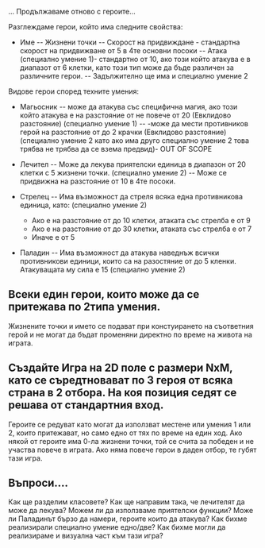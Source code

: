 ... Продължаваме отново с героите...


Разглеждаме герои, който има следните свойства:
 - Име
 -- Жизнени точки
 -- Скорост на придвиждане - стандартна скорост на придвижване от 5 в 4те основни посоки
 -- Атака (специално умение 1)- стандартно от 10, ако този който атакува е в диапазот от 6 клетки, като този тип може да бъде различен за различните герои.
 -- Задължително ще има и специално умение 2
 
Видове герои според техните умения:
 - Магьосник 
 -- може да атакува със специфична магия, ако този който атакува е на разстояние от не повече от 20 (Евклидово разстояние) (специално умение 1)
 -- -може да мести противников герой на разстояние от до 2 крачки (Евклидово разстояние) (специално умение 2 като ако има друго специално умение 2 това трябва не трябва да се взема предвид)- OUT OF SCOPE
 
 - Лечител
 -- Може да лекува приятелски единица в диапазон от 20 клетки с 5 жизнени точки. (специално умение 2)
 -- Може се придвижна на разстояние от 10 в 4те посоки.
 
 - Стрелец
 -- Има възможност да стреля всяка една противникова единица, като: (специално умение 2)
	 * Ако е на разстояние от до 10 клетки, атаката със стрелба е от 9
	 * Ако е на разстояние от до 30 клетки, атаката със стрелба е от 7
	 * Иначе е от 5
 
 - Паладин
 -- Има възможност да атакува наведнъж всички противникови единици, които са на разостяние от до 5 кленки. Атакуващата му сила е 15 (специално умение 2)

## Всеки един герои, които може да се притежава по 2типа умения.
Жизнените точки и името се подават при констуирането на съответния герой и не могат да бъдат променяни директно по време на живота на играта.
 
## Създайте Игра на 2D поле с размери NxM, като се съредтновават по 3 героя от всяка страна в 2 отбора. На коя позиция седят се решава от стандартния вход. 
Героите се редуват като могат да използват местене или умения 1 или 2, които притежават, но само едно от тях по време на един ход.
Ако някой от героите има 0-ла жизнени точки, той се счита за победен и не участва повече в играта.
Ако няма повече герои в даден отбор, те губят тази игра.

## Въпроси....
Как ще разделим класовете?
Как ще направим така, че лечителят да може да лекува? Можем ли да използваме приятелски функции?
Може ли Паладинът бързо да намери, героите които да атакува?
Как бихме реализирали специално умение едно/две?
Как бихме могли да реализираме и визуална част към тази игра?
